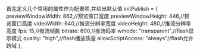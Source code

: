 首先定义几个常用的属性作为配置项,并给出默认值
initPublish = {
    previewWindowWidth: 862,//预览窗口宽度
    previewWindowHeight: 446,//预览窗口高度
    videoWidth: 640,//推流分辨率宽度
    videoHeight: 480,//推流分辨率高度
    fps: 15,//推流帧数
    bitrate: 600,//推流码率
    wmode: "transparent",//flash显示模式
    quality: "high",//flash播放质量
    allowScriptAccess: "always"//flash允许跨域
},